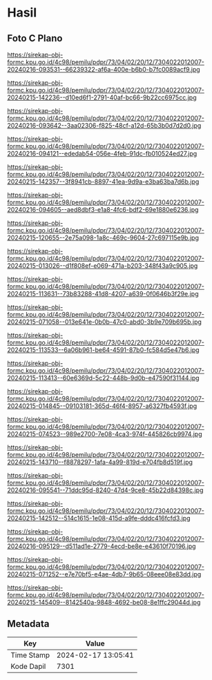 # Hasil

## Foto C Plano

https://sirekap-obj-formc.kpu.go.id/4c98/pemilu/pdpr/73/04/02/20/12/7304022012007-20240216-093531--66239322-af6a-400e-b6b0-b7fc0089acf9.jpg

https://sirekap-obj-formc.kpu.go.id/4c98/pemilu/pdpr/73/04/02/20/12/7304022012007-20240215-142236--d10ed6f1-2791-40af-bc66-9b22cc6975cc.jpg

https://sirekap-obj-formc.kpu.go.id/4c98/pemilu/pdpr/73/04/02/20/12/7304022012007-20240216-093642--3aa02306-f825-48cf-a12d-65b3b0d7d2d0.jpg

https://sirekap-obj-formc.kpu.go.id/4c98/pemilu/pdpr/73/04/02/20/12/7304022012007-20240216-094121--ededab54-056e-4feb-91dc-fb010524ed27.jpg

https://sirekap-obj-formc.kpu.go.id/4c98/pemilu/pdpr/73/04/02/20/12/7304022012007-20240215-142357--3f8941cb-8897-41ea-9d9a-e3ba63ba7d6b.jpg

https://sirekap-obj-formc.kpu.go.id/4c98/pemilu/pdpr/73/04/02/20/12/7304022012007-20240216-094605--aed8dbf3-e1a8-4fc6-bdf2-69e1880e6236.jpg

https://sirekap-obj-formc.kpu.go.id/4c98/pemilu/pdpr/73/04/02/20/12/7304022012007-20240215-120655--2e75a098-1a8c-469c-9604-27c697115e9b.jpg

https://sirekap-obj-formc.kpu.go.id/4c98/pemilu/pdpr/73/04/02/20/12/7304022012007-20240215-013026--d1f808ef-e069-471a-b203-348f43a9c905.jpg

https://sirekap-obj-formc.kpu.go.id/4c98/pemilu/pdpr/73/04/02/20/12/7304022012007-20240215-113631--73b83288-41d8-4207-a639-0f0646b3f29e.jpg

https://sirekap-obj-formc.kpu.go.id/4c98/pemilu/pdpr/73/04/02/20/12/7304022012007-20240215-071058--013e641e-0b0b-47c0-abd0-3b9e709b695b.jpg

https://sirekap-obj-formc.kpu.go.id/4c98/pemilu/pdpr/73/04/02/20/12/7304022012007-20240215-113533--6a06b961-be64-4591-87b0-fc584d5e47b6.jpg

https://sirekap-obj-formc.kpu.go.id/4c98/pemilu/pdpr/73/04/02/20/12/7304022012007-20240215-113413--60e6369d-5c22-448b-9d0b-e47590f31144.jpg

https://sirekap-obj-formc.kpu.go.id/4c98/pemilu/pdpr/73/04/02/20/12/7304022012007-20240215-014845--09103181-365d-46f4-8957-a6327fb4593f.jpg

https://sirekap-obj-formc.kpu.go.id/4c98/pemilu/pdpr/73/04/02/20/12/7304022012007-20240215-074523--989e2700-7e08-4ca3-974f-445826cb9974.jpg

https://sirekap-obj-formc.kpu.go.id/4c98/pemilu/pdpr/73/04/02/20/12/7304022012007-20240215-143710--f8878297-1afa-4a99-819d-e704fb8d519f.jpg

https://sirekap-obj-formc.kpu.go.id/4c98/pemilu/pdpr/73/04/02/20/12/7304022012007-20240216-095541--71ddc95d-8240-47d4-9ce8-45b22d84398c.jpg

https://sirekap-obj-formc.kpu.go.id/4c98/pemilu/pdpr/73/04/02/20/12/7304022012007-20240215-142512--514c1615-1e08-415d-a9fe-dddc416fcfd3.jpg

https://sirekap-obj-formc.kpu.go.id/4c98/pemilu/pdpr/73/04/02/20/12/7304022012007-20240216-095129--d511ad1e-2779-4ecd-be8e-e43610f70196.jpg

https://sirekap-obj-formc.kpu.go.id/4c98/pemilu/pdpr/73/04/02/20/12/7304022012007-20240215-071252--e7e70bf5-e4ae-4db7-9b65-08eee08e83dd.jpg

https://sirekap-obj-formc.kpu.go.id/4c98/pemilu/pdpr/73/04/02/20/12/7304022012007-20240215-145409--8142540a-9848-4692-be08-8e1ffc29044d.jpg


## Metadata

| Key        | Value               |
| ---------- | ------------------- |
| Time Stamp | 2024-02-17 13:05:41 |
| Kode Dapil | 7301                |



